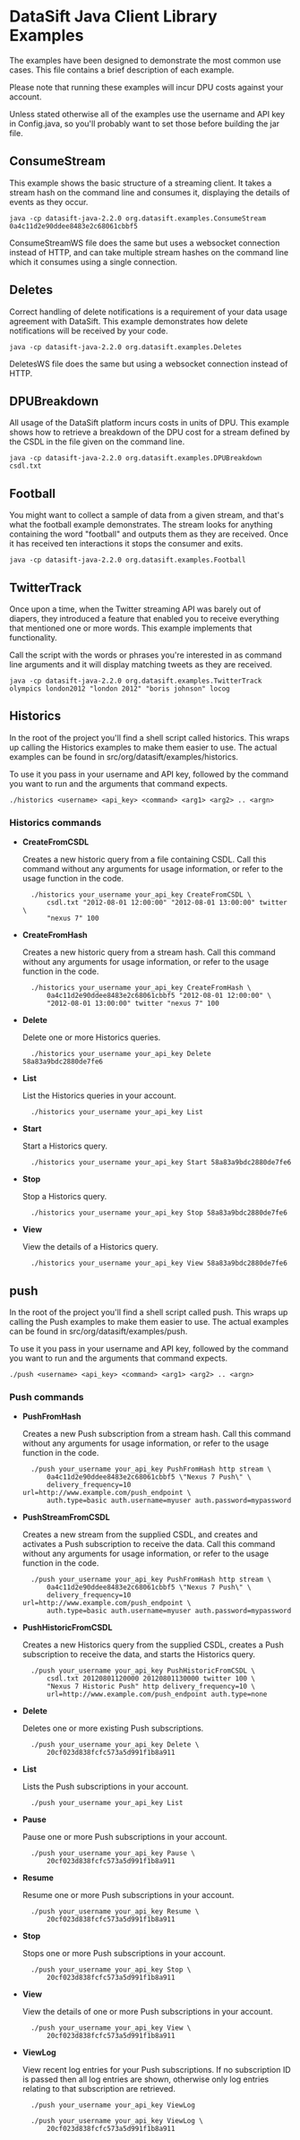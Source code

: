 # DataSift Java Client Library Examples

The examples have been designed to demonstrate the most common
use cases. This file contains a brief description of each example.

Please note that running these examples will incur DPU costs against your account.

Unless stated otherwise all of the examples use the username and API key in Config.java, so you'll probably want to set those before building the jar file.

## ConsumeStream

This example shows the basic structure of a streaming client. It takes a stream hash on the command line and consumes it, displaying the details of events as they occur.

    java -cp datasift-java-2.2.0 org.datasift.examples.ConsumeStream 0a4c11d2e90ddee8483e2c68061cbbf5

ConsumeStreamWS file does the same but uses a websocket connection instead of HTTP, and can take multiple stream hashes on the command line which it consumes using a single connection.

## Deletes

Correct handling of delete notifications is a requirement of your data usage agreement with DataSift. This example demonstrates how delete notifications will be received by your code.

    java -cp datasift-java-2.2.0 org.datasift.examples.Deletes

DeletesWS file does the same but using a websocket connection instead of HTTP.

## DPUBreakdown

All usage of the DataSift platform incurs costs in units of DPU. This example shows how to retrieve a breakdown of the DPU cost for a stream defined by the CSDL in the file given on the command line.

    java -cp datasift-java-2.2.0 org.datasift.examples.DPUBreakdown csdl.txt

## Football

You might want to collect a sample of data from a given stream, and that's what the football example demonstrates. The stream looks for anything containing the word "football" and outputs them as they are received. Once it has received ten interactions it stops the consumer and exits.

    java -cp datasift-java-2.2.0 org.datasift.examples.Football

## TwitterTrack

Once upon a time, when the Twitter streaming API was barely out of diapers, they introduced a feature that enabled you to receive everything that mentioned one or more words. This example implements that functionality.

Call the script with the words or phrases you're interested in as command line arguments and it will display matching tweets as they are received.

    java -cp datasift-java-2.2.0 org.datasift.examples.TwitterTrack olympics london2012 "london 2012" "boris johnson" locog

## Historics

In the root of the project you'll find a shell script called historics. This wraps up calling the Historics examples to make them easier to use. The actual examples can be found in src/org/datasift/examples/historics.

To use it you pass in your username and API key, followed by the command you want to run and the arguments that command expects.

    ./historics <username> <api_key> <command> <arg1> <arg2> .. <argn>

### Historics commands

* **CreateFromCSDL**

   Creates a new historic query from a file containing CSDL. Call this command without any arguments for usage information, or refer to the usage function in the code.

        ./historics your_username your_api_key CreateFromCSDL \
            csdl.txt "2012-08-01 12:00:00" "2012-08-01 13:00:00" twitter \
            "nexus 7" 100

* **CreateFromHash**

  Creates a new historic query from a stream hash. Call this command without any arguments for usage information, or refer to the usage function in the code.

        ./historics your_username your_api_key CreateFromHash \
            0a4c11d2e90ddee8483e2c68061cbbf5 "2012-08-01 12:00:00" \
            "2012-08-01 13:00:00" twitter "nexus 7" 100

* **Delete**

  Delete one or more Historics queries.

        ./historics your_username your_api_key Delete 58a83a9bdc2880de7fe6

* **List**

  List the Historics queries in your account.

        ./historics your_username your_api_key List

* **Start**

  Start a Historics query.

        ./historics your_username your_api_key Start 58a83a9bdc2880de7fe6

* **Stop**

  Stop a Historics query.

        ./historics your_username your_api_key Stop 58a83a9bdc2880de7fe6

* **View**

  View the details of a Historics query.

        ./historics your_username your_api_key View 58a83a9bdc2880de7fe6

## push

In the root of the project you'll find a shell script called push. This wraps up calling the Push examples to make them easier to use. The actual examples can be found in src/org/datasift/examples/push.

To use it you pass in your username and API key, followed by the command you want to run and the arguments that command expects.

    ./push <username> <api_key> <command> <arg1> <arg2> .. <argn>

### Push commands

* **PushFromHash**

  Creates a new Push subscription from a stream hash. Call this command without any arguments for usage information, or refer to the usage function in the code.

        ./push your_username your_api_key PushFromHash http stream \
            0a4c11d2e90ddee8483e2c68061cbbf5 \"Nexus 7 Push\" \
            delivery_frequency=10 url=http://www.example.com/push_endpoint \
            auth.type=basic auth.username=myuser auth.password=mypassword

* **PushStreamFromCSDL**

  Creates a new stream from the supplied CSDL, and creates and activates a Push subscription to receive the data. Call this command without any arguments for usage information, or refer to the usage function in the code.

        ./push your_username your_api_key PushFromHash http stream \
            0a4c11d2e90ddee8483e2c68061cbbf5 \"Nexus 7 Push\" \
            delivery_frequency=10 url=http://www.example.com/push_endpoint \
            auth.type=basic auth.username=myuser auth.password=mypassword

* **PushHistoricFromCSDL**

  Creates a new Historics query from the supplied CSDL, creates a Push subscription to receive the data, and starts the Historics query.

        ./push your_username your_api_key PushHistoricFromCSDL \
            csdl.txt 20120801120000 20120801130000 twitter 100 \
            "Nexus 7 Historic Push" http delivery_frequency=10 \
            url=http://www.example.com/push_endpoint auth.type=none

* **Delete**

  Deletes one or more existing Push subscriptions.

        ./push your_username your_api_key Delete \
            20cf023d838fcfc573a5d991f1b8a911

* **List**

  Lists the Push subscriptions in your account.

        ./push your_username your_api_key List

* **Pause**

  Pause one or more Push subscriptions in your account.

        ./push your_username your_api_key Pause \
            20cf023d838fcfc573a5d991f1b8a911

* **Resume**

  Resume one or more Push subscriptions in your account.

        ./push your_username your_api_key Resume \
            20cf023d838fcfc573a5d991f1b8a911

* **Stop**

  Stops one or more Push subscriptions in your account.

        ./push your_username your_api_key Stop \
            20cf023d838fcfc573a5d991f1b8a911

* **View**

  View the details of one or more Push subscriptions in your account.

        ./push your_username your_api_key View \
            20cf023d838fcfc573a5d991f1b8a911

* **ViewLog**

  View recent log entries for your Push subscriptions. If no subscription ID is passed then all log entries are shown, otherwise only log entries relating to that subscription are retrieved.

        ./push your_username your_api_key ViewLog

        ./push your_username your_api_key ViewLog \
            20cf023d838fcfc573a5d991f1b8a911
